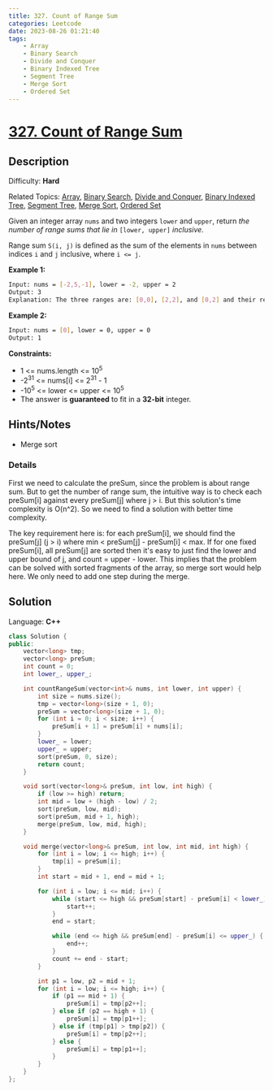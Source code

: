 ```yaml
---
title: 327. Count of Range Sum
categories: Leetcode
date: 2023-08-26 01:21:40
tags:
    - Array
    - Binary Search
    - Divide and Conquer
    - Binary Indexed Tree
    - Segment Tree
    - Merge Sort
    - Ordered Set
---
```


# [327\. Count of Range Sum](https://leetcode.com/problems/count-of-range-sum/)

## Description

Difficulty: **Hard**

Related Topics: [Array](https://leetcode.com/tag/https://leetcode.com/tag/array//), [Binary Search](https://leetcode.com/tag/https://leetcode.com/tag/binary-search//), [Divide and Conquer](https://leetcode.com/tag/https://leetcode.com/tag/divide-and-conquer//), [Binary Indexed Tree](https://leetcode.com/tag/https://leetcode.com/tag/binary-indexed-tree//), [Segment Tree](https://leetcode.com/tag/https://leetcode.com/tag/segment-tree//), [Merge Sort](https://leetcode.com/tag/https://leetcode.com/tag/merge-sort//), [Ordered Set](https://leetcode.com/tag/https://leetcode.com/tag/ordered-set//)

Given an integer array `nums` and two integers `lower` and `upper`, return _the number of range sums that lie in_ `[lower, upper]` _inclusive_.

Range sum `S(i, j)` is defined as the sum of the elements in `nums` between indices `i` and `j` inclusive, where `i <= j`.

**Example 1:**

```bash
Input: nums = [-2,5,-1], lower = -2, upper = 2
Output: 3
Explanation: The three ranges are: [0,0], [2,2], and [0,2] and their respective sums are: -2, -1, 2.
```

**Example 2:**

```bash
Input: nums = [0], lower = 0, upper = 0
Output: 1
```

**Constraints:**

* 1 <= nums.length <= 10<sup>5</sup>
* -2<sup>31</sup> <= nums[i] <= 2<sup>31</sup> - 1
* -10<sup>5</sup> <= lower <= upper <= 10<sup>5</sup>
* The answer is **guaranteed** to fit in a **32-bit** integer.

## Hints/Notes

* Merge sort

### Details

First we need to calculate the preSum, since the problem is about range sum. But to get the
number of range sum, the intuitive way is to check each preSum[i] against every preSum[j]
where j > i. But this solution's time complexity is O(n^2). So we need to find a solution
with better time complexity.

The key requirement here is: for each preSum[i], we should find the preSum[j] (j > i) where
min < preSum[j] - preSum[i] < max. If for one fixed preSum[i], all preSum[j] are sorted then
it's easy to just find the lower and upper bound of j, and count = upper - lower. This implies
that the problem can be solved with sorted fragments of the array, so merge sort would help
here. We only need to add one step during the merge.

## Solution

Language: **C++**

```C++
class Solution {
public:
    vector<long> tmp;
    vector<long> preSum;
    int count = 0;
    int lower_, upper_;

    int countRangeSum(vector<int>& nums, int lower, int upper) {
        int size = nums.size();
        tmp = vector<long>(size + 1, 0);
        preSum = vector<long>(size + 1, 0);
        for (int i = 0; i < size; i++) {
            preSum[i + 1] = preSum[i] + nums[i];
        }
        lower_ = lower;
        upper_ = upper;
        sort(preSum, 0, size);
        return count;
    }

    void sort(vector<long>& preSum, int low, int high) {
        if (low >= high) return;
        int mid = low + (high - low) / 2;
        sort(preSum, low, mid);
        sort(preSum, mid + 1, high);
        merge(preSum, low, mid, high);
    }

    void merge(vector<long>& preSum, int low, int mid, int high) {
        for (int i = low; i <= high; i++) {
            tmp[i] = preSum[i];
        }
        int start = mid + 1, end = mid + 1;

        for (int i = low; i <= mid; i++) {
            while (start <= high && preSum[start] - preSum[i] < lower_) {
                start++;
            }
            end = start;

            while (end <= high && preSum[end] - preSum[i] <= upper_) {
                end++;
            }
            count += end - start;
        }

        int p1 = low, p2 = mid + 1;
        for (int i = low; i <= high; i++) {
            if (p1 == mid + 1) {
                preSum[i] = tmp[p2++];
            } else if (p2 == high + 1) {
                preSum[i] = tmp[p1++];
            } else if (tmp[p1] > tmp[p2]) {
                preSum[i] = tmp[p2++];
            } else {
                preSum[i] = tmp[p1++];
            }
        }
    }
};
```
